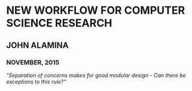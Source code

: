 # NEW WORKFLOW FOR COMPUTER SCIENCE RESEARCH

## JOHN ALAMINA
### NOVEMBER, 2015

*"Separation of concerns makes for good modular design - Can there be exceptions to this rule?"*





















































































